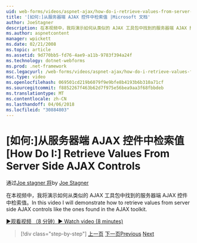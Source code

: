 ```yaml
---
uid: web-forms/videos/aspnet-ajax/how-do-i-retrieve-values-from-server-side-ajax-controls
title: '[如何:]从服务器端 AJAX 控件中检索值 |Microsoft 文档'
author: JoeStagner
description: 在本视频中，我将演示如何从类似的 AJAX 工具包中找到的服务器端 AJAX 控件中检索值。
ms.author: aspnetcontent
manager: wpickett
ms.date: 02/21/2008
ms.topic: article
ms.assetid: 9d770bb5-fd76-4ae9-a11b-9783f394a24f
ms.technology: dotnet-webforms
ms.prod: .net-framework
msc.legacyurl: /web-forms/videos/aspnet-ajax/how-do-i-retrieve-values-from-server-side-ajax-controls
msc.type: video
ms.openlocfilehash: 069501cd219b6079f9e9bfe8b4193b6b310a71cf
ms.sourcegitcommit: f8852267f463b62d7f975e56bea9aa3f68fbbdeb
ms.translationtype: MT
ms.contentlocale: zh-CN
ms.lasthandoff: 04/06/2018
ms.locfileid: "30884803"
---
```

<a name="how-do-i-retrieve-values-from-server-side-ajax-controls"></a><span data-ttu-id="2d7be-103">[如何:]从服务器端 AJAX 控件中检索值</span><span class="sxs-lookup"><span data-stu-id="2d7be-103">[How Do I:] Retrieve Values From Server Side AJAX Controls</span></span>
====================
<span data-ttu-id="2d7be-104">通过[Joe stagner 将](https://github.com/JoeStagner)</span><span class="sxs-lookup"><span data-stu-id="2d7be-104">by [Joe Stagner](https://github.com/JoeStagner)</span></span>

<span data-ttu-id="2d7be-105">在本视频中，我将演示如何从类似的 AJAX 工具包中找到的服务器端 AJAX 控件中检索值。</span><span class="sxs-lookup"><span data-stu-id="2d7be-105">In this video I will demonstrate how to retrieve values from server side AJAX controls like the ones found in the AJAX toolkit.</span></span>

[<span data-ttu-id="2d7be-106">&#9654;观看视频 （8 分钟）</span><span class="sxs-lookup"><span data-stu-id="2d7be-106">&#9654; Watch video (8 minutes)</span></span>](https://channel9.msdn.com/Blogs/ASP-NET-Site-Videos/how-do-i-retrieve-values-from-server-side-ajax-controls)

> [!div class="step-by-step"]
> <span data-ttu-id="2d7be-107">[上一页](how-do-i-associate-ajax-client-behavior-with-an-aspnet-server-control.md)
> [下一页](two-simple-techniques-for-triggering-updates-to-update-panels.md)</span><span class="sxs-lookup"><span data-stu-id="2d7be-107">[Previous](how-do-i-associate-ajax-client-behavior-with-an-aspnet-server-control.md)
[Next](two-simple-techniques-for-triggering-updates-to-update-panels.md)</span></span>
